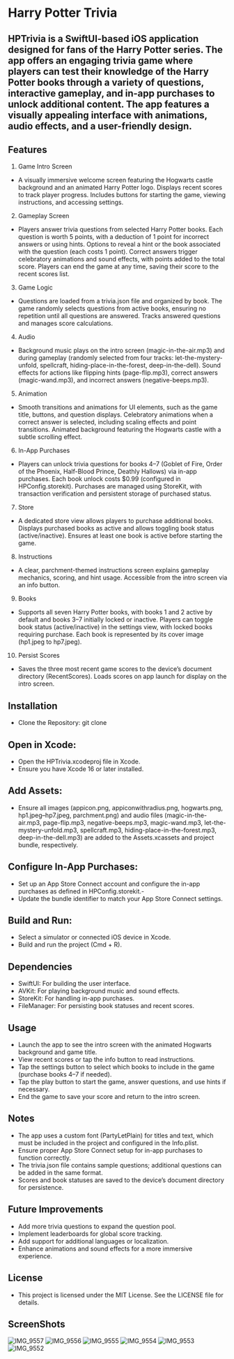 # Harry Potter Trivia
## HPTrivia is a SwiftUI-based iOS application designed for fans of the Harry Potter series. The app offers an engaging trivia game where players can test their knowledge of the Harry Potter books through a variety of questions, interactive gameplay, and in-app purchases to unlock additional content. The app features a visually appealing interface with animations, audio effects, and a user-friendly design.
## Features
1. Game Intro Screen

- A visually immersive welcome screen featuring the Hogwarts castle background and an animated Harry Potter logo.
Displays recent scores to track player progress.
Includes buttons for starting the game, viewing instructions, and accessing settings.

2. Gameplay Screen

- Players answer trivia questions from selected Harry Potter books.
Each question is worth 5 points, with a deduction of 1 point for incorrect answers or using hints.
Options to reveal a hint or the book associated with the question (each costs 1 point).
Correct answers trigger celebratory animations and sound effects, with points added to the total score.
Players can end the game at any time, saving their score to the recent scores list.

3. Game Logic

- Questions are loaded from a trivia.json file and organized by book.
The game randomly selects questions from active books, ensuring no repetition until all questions are answered.
Tracks answered questions and manages score calculations.

4. Audio

- Background music plays on the intro screen (magic-in-the-air.mp3) and during gameplay (randomly selected from four tracks: let-the-mystery-unfold, spellcraft, hiding-place-in-the-forest, deep-in-the-dell).
Sound effects for actions like flipping hints (page-flip.mp3), correct answers (magic-wand.mp3), and incorrect answers (negative-beeps.mp3).

5. Animation

- Smooth transitions and animations for UI elements, such as the game title, buttons, and question displays.
Celebratory animations when a correct answer is selected, including scaling effects and point transitions.
Animated background featuring the Hogwarts castle with a subtle scrolling effect.

6. In-App Purchases

- Players can unlock trivia questions for books 4–7 (Goblet of Fire, Order of the Phoenix, Half-Blood Prince, Deathly Hallows) via in-app purchases.
Each book unlock costs $0.99 (configured in HPConfig.storekit).
Purchases are managed using StoreKit, with transaction verification and persistent storage of purchased status.

7. Store

- A dedicated store view allows players to purchase additional books.
Displays purchased books as active and allows toggling book status (active/inactive).
Ensures at least one book is active before starting the game.

8. Instructions

- A clear, parchment-themed instructions screen explains gameplay mechanics, scoring, and hint usage.
Accessible from the intro screen via an info button.

9. Books

- Supports all seven Harry Potter books, with books 1 and 2 active by default and books 3–7 initially locked or inactive.
Players can toggle book status (active/inactive) in the settings view, with locked books requiring purchase.
Each book is represented by its cover image (hp1.jpeg to hp7.jpeg).

10. Persist Scores

- Saves the three most recent game scores to the device’s document directory (RecentScores).
Loads scores on app launch for display on the intro screen.

## Installation

- Clone the Repository:
git clone <repository-url>

## Open in Xcode:

- Open the HPTrivia.xcodeproj file in Xcode.
- Ensure you have Xcode 16 or later installed.

## Add Assets:

- Ensure all images (appicon.png, appiconwithradius.png, hogwarts.png, hp1.jpeg–hp7.jpeg, parchment.png) and audio files (magic-in-the-air.mp3, page-flip.mp3, negative-beeps.mp3, magic-wand.mp3, let-the-mystery-unfold.mp3, spellcraft.mp3, hiding-place-in-the-forest.mp3, deep-in-the-dell.mp3) are added to the Assets.xcassets and project bundle, respectively.

## Configure In-App Purchases:

- Set up an App Store Connect account and configure the in-app purchases as defined in HPConfig.storekit.- 
- Update the bundle identifier to match your App Store Connect settings.


## Build and Run:

- Select a simulator or connected iOS device in Xcode.
- Build and run the project (Cmd + R).



## Dependencies

- SwiftUI: For building the user interface.
- AVKit: For playing background music and sound effects.
- StoreKit: For handling in-app purchases.
- FileManager: For persisting book statuses and recent scores.

## Usage

- Launch the app to see the intro screen with the animated Hogwarts background and game title.
- View recent scores or tap the info button to read instructions.
- Tap the settings button to select which books to include in the game (purchase books 4–7 if needed).
- Tap the play button to start the game, answer questions, and use hints if necessary.
- End the game to save your score and return to the intro screen.

## Notes

- The app uses a custom font (PartyLetPlain) for titles and text, which must be included in the project and configured in the Info.plist.
- Ensure proper App Store Connect setup for in-app purchases to function correctly.
- The trivia.json file contains sample questions; additional questions can be added in the same format.
- Scores and book statuses are saved to the device’s document directory for persistence.

## Future Improvements

- Add more trivia questions to expand the question pool.
- Implement leaderboards for global score tracking.
- Add support for additional languages or localization.
- Enhance animations and sound effects for a more immersive experience.

## License
- This project is licensed under the MIT License. See the LICENSE file for details.

## ScreenShots
![IMG_9557](https://github.com/user-attachments/assets/8f267f41-387c-42a4-94ca-cd05f113099e)
![IMG_9556](https://github.com/user-attachments/assets/f772cf1c-b808-4f33-89d3-0b6dd35aab42)
![IMG_9555](https://github.com/user-attachments/assets/0f030f76-0d67-49df-b80c-8227e8e0ebbe)
![IMG_9554](https://github.com/user-attachments/assets/b9a81ac4-ff6a-4d08-906d-c44599f53088)
![IMG_9553](https://github.com/user-attachments/assets/9251e8c2-7a85-47b8-a0d8-096e68c26d0e)
![IMG_9552](https://github.com/user-attachments/assets/3aee1922-5a3e-421a-b5df-e4551fa269a7)

